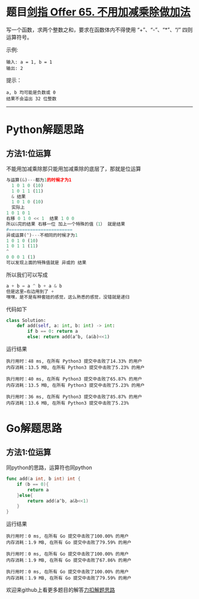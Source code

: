 # 题目[剑指 Offer 65. 不用加减乘除做加法](https://leetcode-cn.com/problems/bu-yong-jia-jian-cheng-chu-zuo-jia-fa-lcof/)

写一个函数，求两个整数之和，要求在函数体内不得使用 “+”、“-”、“*”、“/” 四则运算符号。

 

示例:

```
输入: a = 1, b = 1
输出: 2
```

提示：

    a, b 均可能是负数或 0
    结果不会溢出 32 位整数

*****

# Python解题思路

## 方法1:位运算

不能用加减乘除那只能用加减乘除的底层了，那就是位运算

```python
与运算(&)---都为1的时候才为1
  1 0 1 0 (10)
  1 0 1 1 (11)
  & 结果 
  1 0 1 0 (10) 
  实际上
1 0 1 0 1
右移 0 1 0 << 1  结果 1 0 0
所以&完的结果 右移一位 加上一个特殊的值（1） 就是结果
#========================
异或运算(^)---不相同的时候才为1
1 0 1 0 (10)
1 0 1 1 (11)
^
0 0 0 1 (1)
可以发现上面的特殊值就是 异或的 结果
```

所以我们可以写成

```python
a + b = a ^ b + a & b
但是这里=右边用到了 + 
嘿嘿，是不是有种套娃的感觉，这么熟悉的感觉，没错就是递归
```

代码如下

```python
class Solution:
    def add(self, a: int, b: int) -> int:
        if b == 0: return a
        else: return add(a^b, (a&b)<<1)
```

运行结果

```
执行用时：48 ms, 在所有 Python3 提交中击败了14.33% 的用户
内存消耗：13.5 MB, 在所有 Python3 提交中击败了5.23% 的用户

执行用时：40 ms, 在所有 Python3 提交中击败了65.87% 的用户
内存消耗：13.5 MB, 在所有 Python3 提交中击败了5.23% 的用户

执行用时：36 ms, 在所有 Python3 提交中击败了85.87% 的用户
内存消耗：13.6 MB, 在所有 Python3 提交中击败了5.23%
```

# Go解题思路

## 方法1:位运算

同python的思路，运算符也同python

```go
func add(a int, b int) int {
    if (b == 0){
        return a
    }else{
        return add(a^b, a&b<<1)
    }
}
```

运行结果

```
执行用时：0 ms, 在所有 Go 提交中击败了100.00% 的用户
内存消耗：1.9 MB, 在所有 Go 提交中击败了79.59% 的用户

执行用时：0 ms, 在所有 Go 提交中击败了100.00% 的用户
内存消耗：1.9 MB, 在所有 Go 提交中击败了67.86% 的用户

执行用时：0 ms, 在所有 Go 提交中击败了100.00% 的用户
内存消耗：1.9 MB, 在所有 Go 提交中击败了79.59% 的用户
```

欢迎来github上看更多题目的解答[力扣解题思路](https://github.com/WRAllen/LeetCode)

  

